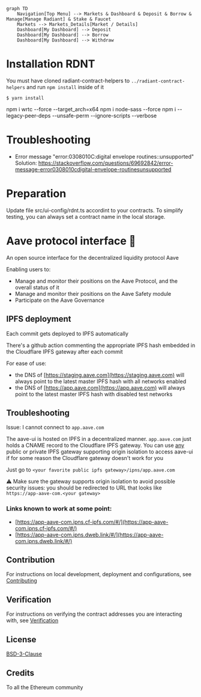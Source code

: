 ```marmaid
graph TD
    Navigation[Top Menu] --> Markets & Dashboard & Deposit & Borrow & Manage[Manage Radiant] & Stake & Faucet
    Markets --> Markets_Details[Market / Details]
    Dashboard[My Dashboard] --> Deposit
    Dashboard[My Dashboard] --> Borrow
    Dashboard[My Dashboard] --> Withdraw
```

# Installation RDNT
You must have cloned radiant-contract-helpers to `../radiant-contract-helpers` and run `npm install` inside of it
```shell
$ yarn install
```

npm i wrtc --force --target_arch=x64
npm i node-sass --force
npm i --legacy-peer-deps --unsafe-perm --ignore-scripts --verbose

# Troubleshooting

- Error message "error:0308010C:digital envelope routines::unsupported"
  Solution: https://stackoverflow.com/questions/69692842/error-message-error0308010cdigital-envelope-routinesunsupported

# Preparation
Update file src/ui-config/rdnt.ts accordint to your contracts.
To simplify testing, you can always set a contract name in the local storage.

# Aave protocol interface :ghost:

An open source interface for the decentralized liquidity protocol Aave

Enabling users to:

- Manage and monitor their positions on the Aave Protocol, and the overall status of it
- Manage and monitor their positions on the Aave Safety module
- Participate on the Aave Governance

## IPFS deployment

Each commit gets deployed to IPFS automatically

There's a github action commenting the appropriate IPFS hash embedded in the Cloudflare IPFS gateway after each commit

For ease of use:

- the DNS of [https://staging.aave.com](https://staging.aave.com) will always point to the latest master IPFS hash with all networks enabled
- the DNS of [https://app.aave.com](https://app.aave.com) will always point to the latest master IPFS hash with disabled test networks

## Troubleshooting

Issue: I cannot connect to `app.aave.com`

The aave-ui is hosted on IPFS in a decentralized manner. `app.aave.com` just holds a CNAME record to the Cloudflare IPFS gateway. You can use [any](https://ipfs.github.io/public-gateway-checker/) public or private IPFS gateway supporting origin isolation to access aave-ui if for some reason the Cloudflare gateway doesn't work for you

Just go to `<your favorite public ipfs gateway>/ipns/app.aave.com`

⚠️ Make sure the gateway supports origin isolation to avoid possible security issues: you should be redirected to URL that looks like `https://app-aave-com.<your gateway>`

### Links known to work at some point:

- [https://app-aave-com.ipns.cf-ipfs.com/#/](https://app-aave-com.ipns.cf-ipfs.com/#/)
- [https://app-aave-com.ipns.dweb.link/#/](https://app-aave-com.ipns.dweb.link/#/)

## Contribution

For instructions on local development, deployment and configurations, see [Contributing](./CONTRIBUTING.md)

## Verification

For instructions on verifying the contract addresses you are interacting with, see [Verification](./VERIFICATION.md)

## License

[BSD-3-Clause](./LICENSE.md)

## Credits

To all the Ethereum community
